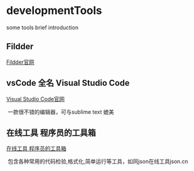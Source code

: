 # developmentTools
some tools brief introduction

## Fildder
<a href="http://www.telerik.com/fiddler" target="_blank">Fildder官网</a>

## vsCode 全名 Visual Studio Code
<a href="https://code.visualstudio.com" target="_blank"> Visual Studio Code官网</a>
<p>  一款很不错的编辑器，可与sublime text 媲美</p>

## 在线工具 程序员的工具箱
<a href="http://tool.lu/" target="_blank"> 在线工具 程序员的工具箱</a>
<p>  包含各种常用的代码检验,格式化,简单运行等工具，如同json在线工具json.cn</p>





